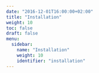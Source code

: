 ```yaml
---
date: "2016-12-01T16:00:00+02:00"
title: "Installation"
weight: 10
toc: false
draft: false
menu:
  sidebar:
    name: "Installation"
    weight: 10
    identifier: "installation"
---
```

